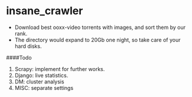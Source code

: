 insane_crawler
==============

* Download best ooxx-video torrents with images, and sort them by our rank.
* The directory would expand to 20Gb one night, so take care of your hard disks.

####Todo
1. Scrapy: implement for further works.
2. Django: live statistics.
3. DM: cluster analysis
4. MISC: separate settings

